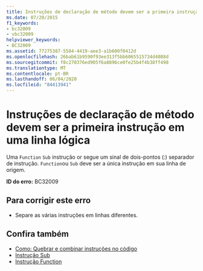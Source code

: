 ```yaml
---
title: Instruções de declaração de método devem ser a primeira instrução em uma linha lógica
ms.date: 07/20/2015
f1_keywords:
- bc32009
- vbc32009
helpviewer_keywords:
- BC32009
ms.assetid: 77275387-5584-4419-aee3-a1b600f0412d
ms.openlocfilehash: 26bab61b9590f93ee313f5bb6065515734d4088d
ms.sourcegitcommit: f8c270376ed905f6a8896ce0fe25b4f4b38ff498
ms.translationtype: MT
ms.contentlocale: pt-BR
ms.lasthandoff: 06/04/2020
ms.locfileid: "84413941"
---
```

# <a name="method-declaration-statements-must-be-the-first-on-a-logical-line"></a>Instruções de declaração de método devem ser a primeira instrução em uma linha lógica
Uma `Function` `Sub` instrução or segue um sinal de dois-pontos (:) separador de instrução. `Function`ou `Sub` deve ser a única instrução em sua linha de origem.  
  
 **ID do erro:** BC32009  
  
## <a name="to-correct-this-error"></a>Para corrigir este erro  
  
- Separe as várias instruções em linhas diferentes.  
  
## <a name="see-also"></a>Confira também

- [Como: Quebrar e combinar instruções no código](../programming-guide/program-structure/how-to-break-and-combine-statements-in-code.md)
- [Instrução Sub](../language-reference/statements/sub-statement.md)
- [Instrução Function](../language-reference/statements/function-statement.md)
